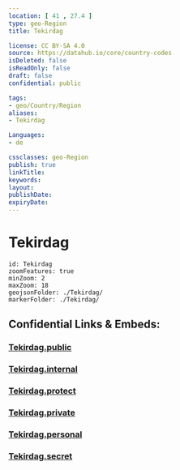 ```yaml
---
location: [ 41 , 27.4 ] 
type: geo-Region
title: Tekirdag

license: CC BY-SA 4.0
source: https://datahub.io/core/country-codes
isDeleted: false
isReadOnly: false
draft: false
confidential: public

tags:
- geo/Country/Region
aliases:
- Tekirdag

Languages:
- de

cssclasses: geo-Region
publish: true
linkTitle: 
keywords: 
layout: 
publishDate: 
expiryDate: 
---
```


# Tekirdag

```leaflet
id: Tekirdag
zoomFeatures: true 
minZoom: 2 
maxZoom: 18
geojsonFolder: ./Tekirdag/
markerFolder: ./Tekirdag/
```


## Confidential Links & Embeds: 

### [Tekirdag.public](/_public/\Earth\Continent\Europe\Europe~East\Turkey\Provinces~TurkeyTekirdag.public.md) 

### [Tekirdag.internal](/_internal/\Earth\Continent\Europe\Europe~East\Turkey\Provinces~TurkeyTekirdag.internal.md) 

### [Tekirdag.protect](/_protect/\Earth\Continent\Europe\Europe~East\Turkey\Provinces~TurkeyTekirdag.protect.md) 

### [Tekirdag.private](/_private/\Earth\Continent\Europe\Europe~East\Turkey\Provinces~TurkeyTekirdag.private.md) 

### [Tekirdag.personal](/_personal/\Earth\Continent\Europe\Europe~East\Turkey\Provinces~TurkeyTekirdag.personal.md) 

### [Tekirdag.secret](/_secret/\Earth\Continent\Europe\Europe~East\Turkey\Provinces~TurkeyTekirdag.secret.md)

